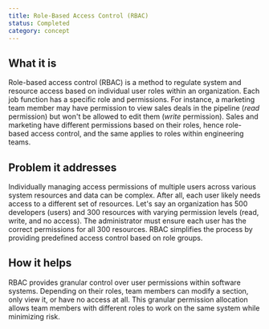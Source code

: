 ```yaml
---
title: Role-Based Access Control (RBAC)
status: Completed
category: concept
---
```


## What it is

Role-based access control (RBAC) is a method to regulate system and resource access based on individual user roles within an organization.
Each job function has a specific role and permissions.
For instance, a marketing team member may have permission to view sales deals in the pipeline (*read* permission) but won't be allowed to edit them (*write* permission).
Sales and marketing have different permissions based on their roles, hence role-based access control, and the same applies to roles within engineering teams.

## Problem it addresses

Individually managing access permissions of multiple users across various system resources and data can be complex.
After all, each user likely needs access to a different set of resources.
Let's say an organization has 500 developers (users) and 300 resources with varying permission levels (read, write, and no access). The administrator must ensure each user has the correct permissions for all 300 resources.
RBAC simplifies the process by providing predefined access control based on role groups.


## How it helps

RBAC provides granular control over user permissions within software systems.
Depending on their roles, team members can modify a section, only view it, or have no access at all.
This granular permission allocation allows team members with different roles to work on the same system while minimizing risk.
